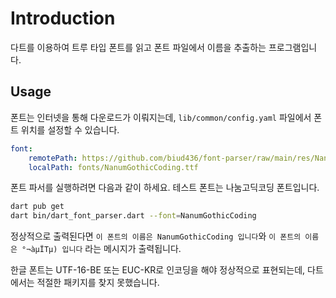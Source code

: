 # Introduction

다트를 이용하여 트루 타입 폰트를 읽고 폰트 파일에서 이름을 추출하는 프로그램입니다.

## Usage

폰트는 인터넷을 통해 다운로드가 이뤄지는데, `lib/common/config.yaml` 파일에서 폰트 위치를 설정할 수 있습니다.

```yaml
font:
    remotePath: https://github.com/biud436/font-parser/raw/main/res/NanumGothicCoding.ttf
    localPath: fonts/NanumGothicCoding.ttf
```

폰트 파서를 실행하려면 다음과 같이 하세요. 테스트 폰트는 나눔고딕코딩 폰트입니다.

```bash
dart pub get
dart bin/dart_font_parser.dart --font=NanumGothicCoding
```

정상적으로 출력된다면 `이 폰트의 이름은 NanumGothicCoding 입니다`와 `이 폰트의 이름은 °¬àµÏTµ) 입니다` 라는 메시지가 출력됩니다.

한글 폰트는 UTF-16-BE 또는 EUC-KR로 인코딩을 해야 정상적으로 표현되는데, 다트에서는 적절한 패키지를 찾지 못했습니다.
